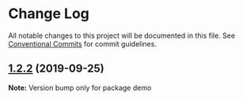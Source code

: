 # Change Log

All notable changes to this project will be documented in this file.
See [Conventional Commits](https://conventionalcommits.org) for commit guidelines.

## [1.2.2](https://github.com/Astrocoders/astro-design/compare/demo@1.2.1...demo@1.2.2) (2019-09-25)

**Note:** Version bump only for package demo
